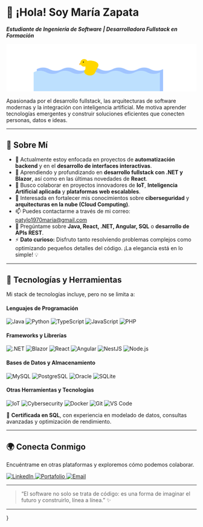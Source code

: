 # 👋 ¡Hola! Soy María Zapata

***Estudiante de Ingeniería de Software | Desarrolladora Fullstack en Formación***

<p align="center">
  <img src="duck_animation.svg" alt="Patito Nadando" />
</p>

Apasionada por el desarrollo fullstack, las arquitecturas de software modernas y la integración con inteligencia artificial. Me motiva aprender tecnologías emergentes y construir soluciones eficientes que conecten personas, datos e ideas.

---

## 🚀 Sobre Mí

- 🔭 Actualmente estoy enfocada en proyectos de **automatización backend** y en el **desarrollo de interfaces interactivas**.
- 🌱 Aprendiendo y profundizando en **desarrollo fullstack con .NET y Blazor**, así como en las últimas novedades de **React**.
- 👯 Busco colaborar en proyectos innovadores de **IoT**, **Inteligencia Artificial aplicada** y **plataformas web escalables**.
- 🤔 Interesada en fortalecer mis conocimientos sobre **ciberseguridad** y **arquitecturas en la nube (Cloud Computing)**.
- 📫 Puedes contactarme a través de mi correo: [patylo1970maria@gmail.com](mailto:patylo1970maria@gmail.com)
- 💬 Pregúntame sobre **Java, React, .NET, Angular, SQL** o **desarrollo de APIs REST**.
- ⚡ **Dato curioso:** Disfruto tanto resolviendo problemas complejos como optimizando pequeños detalles del código. ¡La elegancia está en lo simple! 💡

---

## 🧠 Tecnologías y Herramientas

Mi stack de tecnologías incluye, pero no se limita a:

#### **Lenguajes de Programación**
<p>
  <img src="https://img.shields.io/badge/Java-%23ED8B00.svg?style=for-the-badge&logo=openjdk&logoColor=white" alt="Java"/>
  <img src="https://img.shields.io/badge/Python-%233776AB.svg?style=for-the-badge&logo=python&logoColor=white" alt="Python"/>
  <img src="https://img.shields.io/badge/TypeScript-%23007ACC.svg?style=for-the-badge&logo=typescript&logoColor=white" alt="TypeScript"/>
  <img src="https://img.shields.io/badge/JavaScript-%23F7DF1E.svg?style=for-the-badge&logo=javascript&logoColor=black" alt="JavaScript"/>
  <img src="https://img.shields.io/badge/PHP-%23777BB4.svg?style=for-the-badge&logo=php&logoColor=white" alt="PHP"/>
</p>

#### **Frameworks y Librerías**
<p>
  <img src="https://img.shields.io/badge/.NET-%23512BD4.svg?style=for-the-badge&logo=dotnet&logoColor=white" alt=".NET"/>
  <img src="https://img.shields.io/badge/Blazor-%23512BD4.svg?style=for-the-badge&logo=blazor&logoColor=white" alt="Blazor"/>
  <img src="https://img.shields.io/badge/React-%2361DAFB.svg?style=for-the-badge&logo=react&logoColor=black" alt="React"/>
  <img src="https://img.shields.io/badge/Angular-%23DD0031.svg?style=for-the-badge&logo=angular&logoColor=white" alt="Angular"/>
  <img src="https://img.shields.io/badge/NestJS-%23E0234E.svg?style=for-the-badge&logo=nestjs&logoColor=white" alt="NestJS"/>
  <img src="https://img.shields.io/badge/Node.js-%23339933.svg?style=for-the-badge&logo=node.js&logoColor=white" alt="Node.js"/>
</p>

#### **Bases de Datos y Almacenamiento**
<p>
  <img src="https://img.shields.io/badge/MySQL-%234479A1.svg?style=for-the-badge&logo=mysql&logoColor=white" alt="MySQL"/>
  <img src="https://img.shields.io/badge/PostgreSQL-%23336791.svg?style=for-the-badge&logo=postgresql&logoColor=white" alt="PostgreSQL"/>
  <img src="https://img.shields.io/badge/Oracle-%23F80000.svg?style=for-the-badge&logo=oracle&logoColor=white" alt="Oracle"/>
  <img src="https://img.shields.io/badge/SQLite-%23003B57.svg?style=for-the-badge&logo=sqlite&logoColor=white" alt="SQLite"/>
</p>

#### **Otras Herramientas y Tecnologías**
<p>
  <img src="https://img.shields.io/badge/IoT-%23009639.svg?style=for-the-badge&logo=arduino&logoColor=white" alt="IoT"/>
  <img src="https://img.shields.io/badge/Cybersecurity-%23000000.svg?style=for-the-badge&logo=protonvpn&logoColor=white" alt="Cybersecurity"/>
  <img src="https://img.shields.io/badge/Docker-%232496ED.svg?style=for-the-badge&logo=docker&logoColor=white" alt="Docker"/>
  <img src="https://img.shields.io/badge/Git-%23F05033.svg?style=for-the-badge&logo=git&logoColor=white" alt="Git"/>
  <img src="https://img.shields.io/badge/VS%20Code-%23007ACC.svg?style=for-the-badge&logo=visualstudiocode&logoColor=white" alt="VS Code"/>
</p>

📜 **Certificada en SQL**, con experiencia en modelado de datos, consultas avanzadas y optimización de rendimiento.

---

## 🌍 Conecta Conmigo

Encuéntrame en otras plataformas y exploremos cómo podemos colaborar.

<p>
  <a href="URL_DE_TU_LINKEDIN" target="_blank">
    <img src="https://img.shields.io/badge/LinkedIn-0077B5?style=for-the-badge&logo=linkedin&logoColor=white" alt="LinkedIn"/>
  </a>
  <a href="https://mariazapata.github.io" target="_blank">
    <img src="https://img.shields.io/badge/Portafolio-1DA1F2?style=for-the-badge&logo=github&logoColor=white" alt="Portafolio"/>
  </a>
  <a href="mailto:patylo1970maria@gmail.com">
    <img src="https://img.shields.io/badge/Email-D14836?style=for-the-badge&logo=gmail&logoColor=white" alt="Email"/>
  </a>
</p>

---

> “El software no solo se trata de código: es una forma de imaginar el futuro y construirlo, línea a línea.” ✨

---

}
